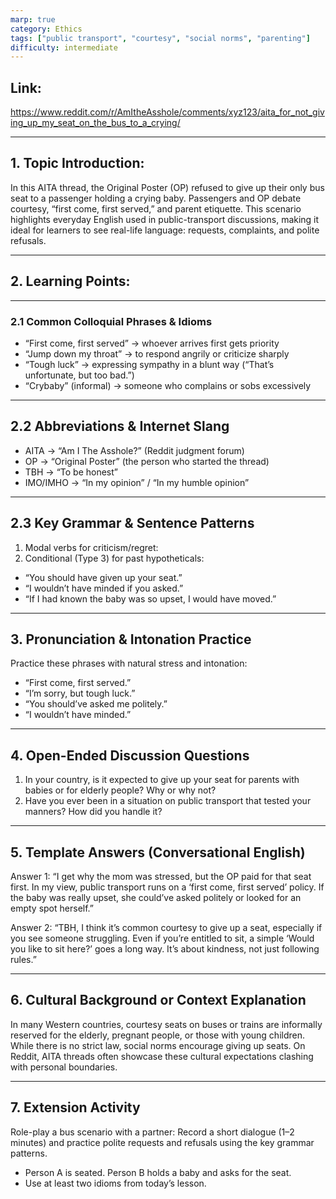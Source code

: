 ```yaml
---
marp: true
category: Ethics
tags: ["public transport", "courtesy", "social norms", "parenting"]
difficulty: intermediate
---
```

## Link:
https://www.reddit.com/r/AmItheAsshole/comments/xyz123/aita_for_not_giving_up_my_seat_on_the_bus_to_a_crying/

---
## 1. Topic Introduction:
In this AITA thread, the Original Poster (OP) refused to give up their only bus seat to a passenger holding a crying baby. Passengers and OP debate courtesy, “first come, first served,” and parent etiquette. This scenario highlights everyday English used in public-transport discussions, making it ideal for learners to see real-life language: requests, complaints, and polite refusals.

---
## 2. Learning Points:

---

### 2.1 Common Colloquial Phrases & Idioms
- “First come, first served” → whoever arrives first gets priority
- “Jump down my throat” → to respond angrily or criticize sharply
- “Tough luck” → expressing sympathy in a blunt way (“That’s unfortunate, but too bad.”)
- “Crybaby” (informal) → someone who complains or sobs excessively

---
## 2.2 Abbreviations & Internet Slang

- AITA → “Am I The Asshole?” (Reddit judgment forum)
- OP → “Original Poster” (the person who started the thread)
- TBH → “To be honest”
- IMO/IMHO → “In my opinion” / “In my humble opinion”
---
## 2.3 Key Grammar & Sentence Patterns
1. Modal verbs for criticism/regret:
2. Conditional (Type 3) for past hypotheticals:

- “You should have given up your seat.”
- “I wouldn’t have minded if you asked.”
- “If I had known the baby was so upset, I would have moved.”
---
## 3. Pronunciation & Intonation Practice
Practice these phrases with natural stress and intonation:

- “First come, first served.”
- “I’m sorry, but tough luck.”
- “You should’ve asked me politely.”
- “I wouldn’t have minded.”
---
## 4. Open-Ended Discussion Questions
1. In your country, is it expected to give up your seat for parents with babies or for elderly people? Why or why not?
2. Have you ever been in a situation on public transport that tested your manners? How did you handle it?

---
## 5. Template Answers (Conversational English)
Answer 1:
“I get why the mom was stressed, but the OP paid for that seat first. In my view, public transport runs on a ‘first come, first served’ policy. If the baby was really upset, she could’ve asked politely or looked for an empty spot herself.”

Answer 2:
“TBH, I think it’s common courtesy to give up a seat, especially if you see someone struggling. Even if you’re entitled to sit, a simple ‘Would you like to sit here?’ goes a long way. It’s about kindness, not just following rules.”

---
## 6. Cultural Background or Context Explanation
In many Western countries, courtesy seats on buses or trains are informally reserved for the elderly, pregnant people, or those with young children. While there is no strict law, social norms encourage giving up seats. On Reddit, AITA threads often showcase these cultural expectations clashing with personal boundaries.

---
## 7. Extension Activity
Role-play a bus scenario with a partner:
Record a short dialogue (1–2 minutes) and practice polite requests and refusals using the key grammar patterns.
- Person A is seated. Person B holds a baby and asks for the seat.
- Use at least two idioms from today’s lesson.